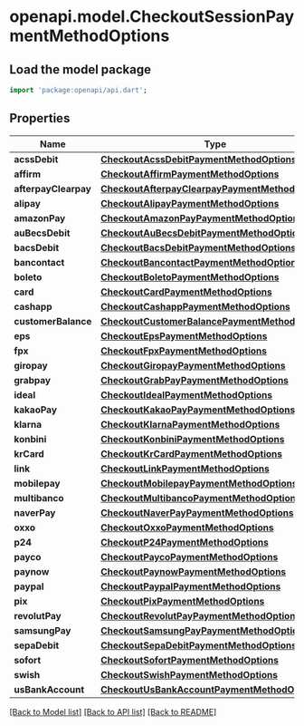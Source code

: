 # openapi.model.CheckoutSessionPaymentMethodOptions

## Load the model package
```dart
import 'package:openapi/api.dart';
```

## Properties
Name | Type | Description | Notes
------------ | ------------- | ------------- | -------------
**acssDebit** | [**CheckoutAcssDebitPaymentMethodOptions**](CheckoutAcssDebitPaymentMethodOptions.md) |  | [optional] 
**affirm** | [**CheckoutAffirmPaymentMethodOptions**](CheckoutAffirmPaymentMethodOptions.md) |  | [optional] 
**afterpayClearpay** | [**CheckoutAfterpayClearpayPaymentMethodOptions**](CheckoutAfterpayClearpayPaymentMethodOptions.md) |  | [optional] 
**alipay** | [**CheckoutAlipayPaymentMethodOptions**](CheckoutAlipayPaymentMethodOptions.md) |  | [optional] 
**amazonPay** | [**CheckoutAmazonPayPaymentMethodOptions**](CheckoutAmazonPayPaymentMethodOptions.md) |  | [optional] 
**auBecsDebit** | [**CheckoutAuBecsDebitPaymentMethodOptions**](CheckoutAuBecsDebitPaymentMethodOptions.md) |  | [optional] 
**bacsDebit** | [**CheckoutBacsDebitPaymentMethodOptions**](CheckoutBacsDebitPaymentMethodOptions.md) |  | [optional] 
**bancontact** | [**CheckoutBancontactPaymentMethodOptions**](CheckoutBancontactPaymentMethodOptions.md) |  | [optional] 
**boleto** | [**CheckoutBoletoPaymentMethodOptions**](CheckoutBoletoPaymentMethodOptions.md) |  | [optional] 
**card** | [**CheckoutCardPaymentMethodOptions**](CheckoutCardPaymentMethodOptions.md) |  | [optional] 
**cashapp** | [**CheckoutCashappPaymentMethodOptions**](CheckoutCashappPaymentMethodOptions.md) |  | [optional] 
**customerBalance** | [**CheckoutCustomerBalancePaymentMethodOptions**](CheckoutCustomerBalancePaymentMethodOptions.md) |  | [optional] 
**eps** | [**CheckoutEpsPaymentMethodOptions**](CheckoutEpsPaymentMethodOptions.md) |  | [optional] 
**fpx** | [**CheckoutFpxPaymentMethodOptions**](CheckoutFpxPaymentMethodOptions.md) |  | [optional] 
**giropay** | [**CheckoutGiropayPaymentMethodOptions**](CheckoutGiropayPaymentMethodOptions.md) |  | [optional] 
**grabpay** | [**CheckoutGrabPayPaymentMethodOptions**](CheckoutGrabPayPaymentMethodOptions.md) |  | [optional] 
**ideal** | [**CheckoutIdealPaymentMethodOptions**](CheckoutIdealPaymentMethodOptions.md) |  | [optional] 
**kakaoPay** | [**CheckoutKakaoPayPaymentMethodOptions**](CheckoutKakaoPayPaymentMethodOptions.md) |  | [optional] 
**klarna** | [**CheckoutKlarnaPaymentMethodOptions**](CheckoutKlarnaPaymentMethodOptions.md) |  | [optional] 
**konbini** | [**CheckoutKonbiniPaymentMethodOptions**](CheckoutKonbiniPaymentMethodOptions.md) |  | [optional] 
**krCard** | [**CheckoutKrCardPaymentMethodOptions**](CheckoutKrCardPaymentMethodOptions.md) |  | [optional] 
**link** | [**CheckoutLinkPaymentMethodOptions**](CheckoutLinkPaymentMethodOptions.md) |  | [optional] 
**mobilepay** | [**CheckoutMobilepayPaymentMethodOptions**](CheckoutMobilepayPaymentMethodOptions.md) |  | [optional] 
**multibanco** | [**CheckoutMultibancoPaymentMethodOptions**](CheckoutMultibancoPaymentMethodOptions.md) |  | [optional] 
**naverPay** | [**CheckoutNaverPayPaymentMethodOptions**](CheckoutNaverPayPaymentMethodOptions.md) |  | [optional] 
**oxxo** | [**CheckoutOxxoPaymentMethodOptions**](CheckoutOxxoPaymentMethodOptions.md) |  | [optional] 
**p24** | [**CheckoutP24PaymentMethodOptions**](CheckoutP24PaymentMethodOptions.md) |  | [optional] 
**payco** | [**CheckoutPaycoPaymentMethodOptions**](CheckoutPaycoPaymentMethodOptions.md) |  | [optional] 
**paynow** | [**CheckoutPaynowPaymentMethodOptions**](CheckoutPaynowPaymentMethodOptions.md) |  | [optional] 
**paypal** | [**CheckoutPaypalPaymentMethodOptions**](CheckoutPaypalPaymentMethodOptions.md) |  | [optional] 
**pix** | [**CheckoutPixPaymentMethodOptions**](CheckoutPixPaymentMethodOptions.md) |  | [optional] 
**revolutPay** | [**CheckoutRevolutPayPaymentMethodOptions**](CheckoutRevolutPayPaymentMethodOptions.md) |  | [optional] 
**samsungPay** | [**CheckoutSamsungPayPaymentMethodOptions**](CheckoutSamsungPayPaymentMethodOptions.md) |  | [optional] 
**sepaDebit** | [**CheckoutSepaDebitPaymentMethodOptions**](CheckoutSepaDebitPaymentMethodOptions.md) |  | [optional] 
**sofort** | [**CheckoutSofortPaymentMethodOptions**](CheckoutSofortPaymentMethodOptions.md) |  | [optional] 
**swish** | [**CheckoutSwishPaymentMethodOptions**](CheckoutSwishPaymentMethodOptions.md) |  | [optional] 
**usBankAccount** | [**CheckoutUsBankAccountPaymentMethodOptions**](CheckoutUsBankAccountPaymentMethodOptions.md) |  | [optional] 

[[Back to Model list]](../README.md#documentation-for-models) [[Back to API list]](../README.md#documentation-for-api-endpoints) [[Back to README]](../README.md)


